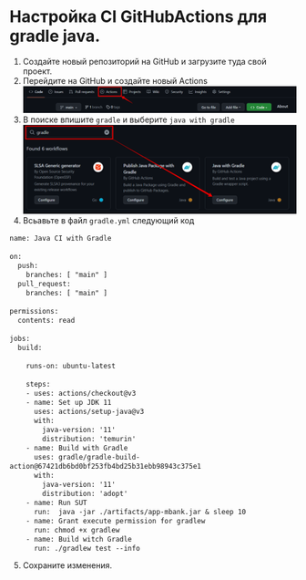  
# Настройка CI GitHubActions для gradle java.

1. Создайте новый репозиторий на GitHub и загрузите туда свой проект.
2. Перейдите на GitHub и создайте новый Actions 
![](/images/ActionsButton.png)
3. В поиске впишите `gradle` и выберите `java with gradle`
![](/images/ActionsYmlFileCreate.png)
4. Всьавьте в файл `gradle.yml` следующий код
```
name: Java CI with Gradle

on:
  push:
    branches: [ "main" ]
  pull_request:
    branches: [ "main" ]

permissions:
  contents: read

jobs:
  build:

    runs-on: ubuntu-latest

    steps:
    - uses: actions/checkout@v3
    - name: Set up JDK 11
      uses: actions/setup-java@v3
      with:
        java-version: '11'
        distribution: 'temurin'
    - name: Build with Gradle
      uses: gradle/gradle-build-action@67421db6bd0bf253fb4bd25b31ebb98943c375e1
      with:
        java-version: '11'
        distribution: 'adopt'
    - name: Run SUT
      run:  java -jar ./artifacts/app-mbank.jar & sleep 10
    - name: Grant execute permission for gradlew
      run: chmod +x gradlew
    - name: Build witch Gradle
      run: ./gradlew test --info
```
5. Сохраните изменения.
      

